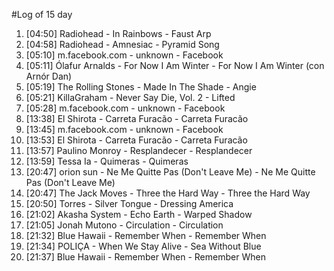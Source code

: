 #Log of 15 day

1. [04:50] Radiohead - In Rainbows - Faust Arp
1. [04:58] Radiohead - Amnesiac - Pyramid Song
1. [05:10] m.facebook.com - unknown - Facebook
1. [05:11] Ólafur Arnalds - For Now I Am Winter - For Now I Am Winter (con Arnór Dan)
1. [05:19] The Rolling Stones - Made In The Shade - Angie
1. [05:21] KillaGraham - Never Say Die, Vol. 2 - Lifted
1. [05:28] m.facebook.com - unknown - Facebook
1. [13:38] El Shirota - Carreta Furacão - Carreta Furacão
1. [13:45] m.facebook.com - unknown - Facebook
1. [13:53] El Shirota - Carreta Furacão - Carreta Furacão
1. [13:57] Paulino Monroy - Resplandecer - Resplandecer
1. [13:59] Tessa Ia - Quimeras - Quimeras
1. [20:47] orion sun - Ne Me Quitte Pas (Don't Leave Me) - Ne Me Quitte Pas (Don't Leave Me)
1. [20:47] The Jack Moves - Three the Hard Way - Three the Hard Way
1. [20:50] Torres - Silver Tongue - Dressing America
1. [21:02] Akasha System - Echo Earth - Warped Shadow
1. [21:05] Jonah Mutono - Circulation - Circulation
1. [21:32] Blue Hawaii - Remember When - Remember When
1. [21:34] POLIÇA - When We Stay Alive - Sea Without Blue
1. [21:37] Blue Hawaii - Remember When - Remember When
